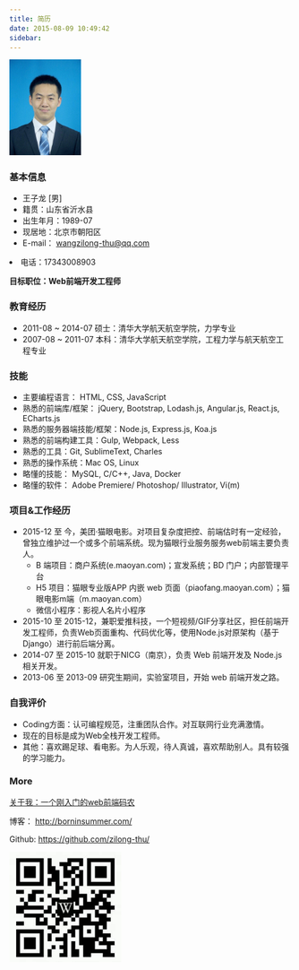 ```yaml
---
title: 简历
date: 2015-08-09 10:49:42
sidebar:
---
```


<img src="myResumeAvatar.jpg" class="avatar" style="max-width: 128px;">

<link rel="stylesheet" type="text/css" href="./index.css">

### 基本信息

+ 王子龙 [男]
+ 籍贯：山东省沂水县
+ 出生年月：1989-07
+ 现居地：北京市朝阳区
+ E-mail： wangzilong-thu@qq.com
<li class="telephone">电话：17343008903</li>

**目标职位：Web前端开发工程师**

### 教育经历

+ 2011-08 ~ 2014-07 硕士：清华大学航天航空学院，力学专业
+ 2007-08 ~ 2011-07 本科：清华大学航天航空学院，工程力学与航天航空工程专业

### 技能

+ 主要编程语言： HTML, CSS, JavaScript
+ 熟悉的前端库/框架： jQuery, Bootstrap, Lodash.js, Angular.js, React.js, ECharts.js
+ 熟悉的服务器端技能/框架：Node.js, Express.js, Koa.js
+ 熟悉的前端构建工具：Gulp, Webpack, Less
+ 熟悉的工具：Git, SublimeText, Charles
+ 熟悉的操作系统：Mac OS, Linux
+ 略懂的技能： MySQL, C/C++, Java, Docker
+ 略懂的软件： Adobe Premiere/ Photoshop/ Illustrator, Vi(m)

### 项目&工作经历

+ 2015-12 至 今，美团·猫眼电影。对项目复杂度把控、前端估时有一定经验，曾独立维护过一个或多个前端系统。现为猫眼行业服务服务web前端主要负责人。
  - B 端项目：商户系统(e.maoyan.com)；宣发系统；BD 门户；内部管理平台
  - H5 项目：猫眼专业版APP 内嵌 web 页面（piaofang.maoyan.com）；猫眼电影m端（m.maoyan.com）
  - 微信小程序：影视人名片小程序
+ 2015-10 至 2015-12，兼职爱推科技，一个短视频/GIF分享社区，担任前端开发工程师，负责Web页面重构、代码优化等，使用Node.js对原架构（基于Django）进行前后端分离。
+ 2014-07 至 2015-10 就职于NICG（南京），负责 Web 前端开发及 Node.js 相关开发。
+ 2013-06 至 2013-09 研究生期间，实验室项目，开始 web 前端开发之路。

### 自我评价

+ Coding方面：认可编程规范，注重团队合作。对互联网行业充满激情。
+ 现在的目标是成为Web全栈开发工程师。
+ 其他：喜欢踢足球、看电影。为人乐观，待人真诚，喜欢帮助别人。具有较强的学习能力。

### More

<a href="aboutMe-longStory.html">关于我：一个刚入门的web前端码农</a>


博客： http://borninsummer.com/

Github: https://github.com/zilong-thu/

<img src="/images/my-qr-code.jpeg" style="width: 200px;" alt="手机扫描二维码访问本网站">
